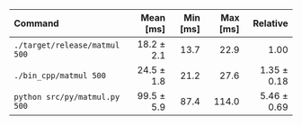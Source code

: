 | Command | Mean [ms] | Min [ms] | Max [ms] | Relative |
|:---|---:|---:|---:|---:|
| `./target/release/matmul 500` | 18.2 ± 2.1 | 13.7 | 22.9 | 1.00 |
| `./bin_cpp/matmul 500` | 24.5 ± 1.8 | 21.2 | 27.6 | 1.35 ± 0.18 |
| `python src/py/matmul.py 500` | 99.5 ± 5.9 | 87.4 | 114.0 | 5.46 ± 0.69 |
